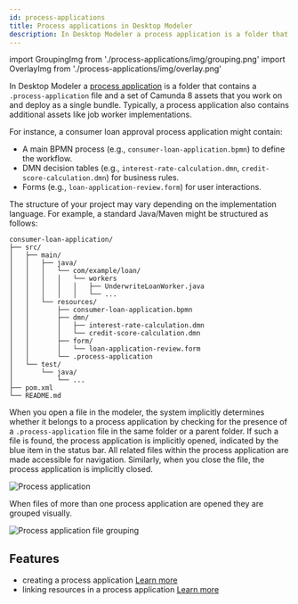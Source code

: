 ```yaml
---
id: process-applications
title: Process applications in Desktop Modeler
description: In Desktop Modeler a process application is a folder that contains a .process-application file and a set of related files you can work on and deploy as a single bundle.
---
```


import GroupingImg from './process-applications/img/grouping.png'
import OverlayImg from './process-applications/img/overlay.png'

In Desktop Modeler a [process application](../../concepts/process-applications.md) is a folder that contains a `.process-application` file and a set of Camunda 8 assets that you work on and deploy as a single bundle. Typically, a process application also contains additional assets like job worker implementations.

For instance, a consumer loan approval process application might contain:

- A main BPMN process (e.g., `consumer-loan-application.bpmn`) to define the workflow.
- DMN decision tables (e.g., `interest-rate-calculation.dmn`, `credit-score-calculation.dmn`) for business rules.
- Forms (e.g., `loan-application-review.form`) for user interactions.

The structure of your project may vary depending on the implementation language. For example, a standard Java/Maven might be structured as follows:

```
consumer-loan-application/
├── src/
│   ├── main/
│   │   ├── java/
│   │   │   └── com/example/loan/
│   │   │   │   └── workers
│   │   │   │   │   ├── UnderwriteLoanWorker.java
│   │   │   │   │   └── ...
│   │   └── resources/
│   │       ├── consumer-loan-application.bpmn
│   │       ├── dmn/
│   │       │   ├── interest-rate-calculation.dmn
│   │       │   └── credit-score-calculation.dmn
│   │       ├── form/
│   │       │   └── loan-application-review.form
│   │       └── .process-application
│   └── test/
│       └── java/
│           └── ...
├── pom.xml
└── README.md
```

When you open a file in the modeler, the system implicitly determines whether it belongs to a process application by checking for the presence of a `.process-application` file in the same folder or a parent folder. If such a file is found, the process application is implicitly opened, indicated by the blue item in the status bar. All related files within the process application are made accessible for navigation. Similarly, when you close the file, the process application is implicitly closed.

<p><img src={OverlayImg} alt="Process application" /></p>

When files of more than one process application are opened they are grouped visually.

<p><img src={GroupingImg} alt="Process application file grouping" /></p>

## Features

- creating a process application [Learn more](./process-applications/create-process-application.md)
- linking resources in a process application [Learn more](./process-applications/link-resources.md)
